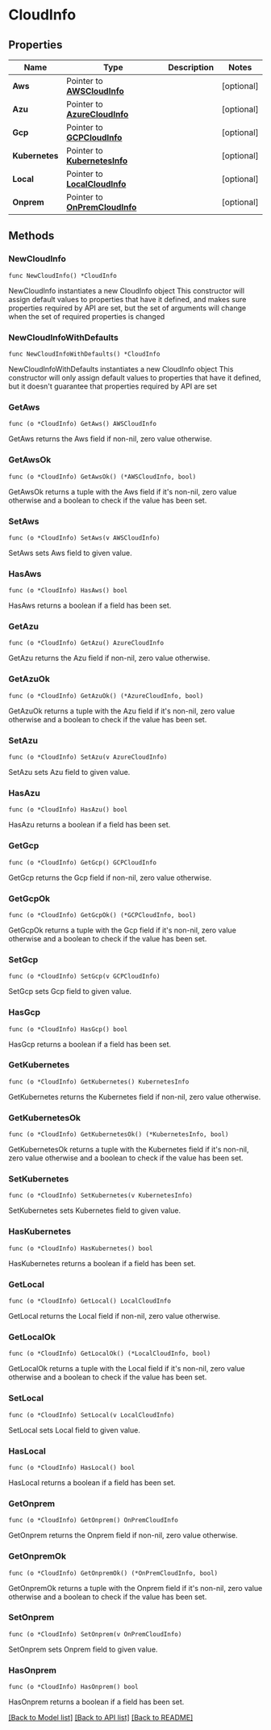 # CloudInfo

## Properties

Name | Type | Description | Notes
------------ | ------------- | ------------- | -------------
**Aws** | Pointer to [**AWSCloudInfo**](AWSCloudInfo.md) |  | [optional] 
**Azu** | Pointer to [**AzureCloudInfo**](AzureCloudInfo.md) |  | [optional] 
**Gcp** | Pointer to [**GCPCloudInfo**](GCPCloudInfo.md) |  | [optional] 
**Kubernetes** | Pointer to [**KubernetesInfo**](KubernetesInfo.md) |  | [optional] 
**Local** | Pointer to [**LocalCloudInfo**](LocalCloudInfo.md) |  | [optional] 
**Onprem** | Pointer to [**OnPremCloudInfo**](OnPremCloudInfo.md) |  | [optional] 

## Methods

### NewCloudInfo

`func NewCloudInfo() *CloudInfo`

NewCloudInfo instantiates a new CloudInfo object
This constructor will assign default values to properties that have it defined,
and makes sure properties required by API are set, but the set of arguments
will change when the set of required properties is changed

### NewCloudInfoWithDefaults

`func NewCloudInfoWithDefaults() *CloudInfo`

NewCloudInfoWithDefaults instantiates a new CloudInfo object
This constructor will only assign default values to properties that have it defined,
but it doesn't guarantee that properties required by API are set

### GetAws

`func (o *CloudInfo) GetAws() AWSCloudInfo`

GetAws returns the Aws field if non-nil, zero value otherwise.

### GetAwsOk

`func (o *CloudInfo) GetAwsOk() (*AWSCloudInfo, bool)`

GetAwsOk returns a tuple with the Aws field if it's non-nil, zero value otherwise
and a boolean to check if the value has been set.

### SetAws

`func (o *CloudInfo) SetAws(v AWSCloudInfo)`

SetAws sets Aws field to given value.

### HasAws

`func (o *CloudInfo) HasAws() bool`

HasAws returns a boolean if a field has been set.

### GetAzu

`func (o *CloudInfo) GetAzu() AzureCloudInfo`

GetAzu returns the Azu field if non-nil, zero value otherwise.

### GetAzuOk

`func (o *CloudInfo) GetAzuOk() (*AzureCloudInfo, bool)`

GetAzuOk returns a tuple with the Azu field if it's non-nil, zero value otherwise
and a boolean to check if the value has been set.

### SetAzu

`func (o *CloudInfo) SetAzu(v AzureCloudInfo)`

SetAzu sets Azu field to given value.

### HasAzu

`func (o *CloudInfo) HasAzu() bool`

HasAzu returns a boolean if a field has been set.

### GetGcp

`func (o *CloudInfo) GetGcp() GCPCloudInfo`

GetGcp returns the Gcp field if non-nil, zero value otherwise.

### GetGcpOk

`func (o *CloudInfo) GetGcpOk() (*GCPCloudInfo, bool)`

GetGcpOk returns a tuple with the Gcp field if it's non-nil, zero value otherwise
and a boolean to check if the value has been set.

### SetGcp

`func (o *CloudInfo) SetGcp(v GCPCloudInfo)`

SetGcp sets Gcp field to given value.

### HasGcp

`func (o *CloudInfo) HasGcp() bool`

HasGcp returns a boolean if a field has been set.

### GetKubernetes

`func (o *CloudInfo) GetKubernetes() KubernetesInfo`

GetKubernetes returns the Kubernetes field if non-nil, zero value otherwise.

### GetKubernetesOk

`func (o *CloudInfo) GetKubernetesOk() (*KubernetesInfo, bool)`

GetKubernetesOk returns a tuple with the Kubernetes field if it's non-nil, zero value otherwise
and a boolean to check if the value has been set.

### SetKubernetes

`func (o *CloudInfo) SetKubernetes(v KubernetesInfo)`

SetKubernetes sets Kubernetes field to given value.

### HasKubernetes

`func (o *CloudInfo) HasKubernetes() bool`

HasKubernetes returns a boolean if a field has been set.

### GetLocal

`func (o *CloudInfo) GetLocal() LocalCloudInfo`

GetLocal returns the Local field if non-nil, zero value otherwise.

### GetLocalOk

`func (o *CloudInfo) GetLocalOk() (*LocalCloudInfo, bool)`

GetLocalOk returns a tuple with the Local field if it's non-nil, zero value otherwise
and a boolean to check if the value has been set.

### SetLocal

`func (o *CloudInfo) SetLocal(v LocalCloudInfo)`

SetLocal sets Local field to given value.

### HasLocal

`func (o *CloudInfo) HasLocal() bool`

HasLocal returns a boolean if a field has been set.

### GetOnprem

`func (o *CloudInfo) GetOnprem() OnPremCloudInfo`

GetOnprem returns the Onprem field if non-nil, zero value otherwise.

### GetOnpremOk

`func (o *CloudInfo) GetOnpremOk() (*OnPremCloudInfo, bool)`

GetOnpremOk returns a tuple with the Onprem field if it's non-nil, zero value otherwise
and a boolean to check if the value has been set.

### SetOnprem

`func (o *CloudInfo) SetOnprem(v OnPremCloudInfo)`

SetOnprem sets Onprem field to given value.

### HasOnprem

`func (o *CloudInfo) HasOnprem() bool`

HasOnprem returns a boolean if a field has been set.


[[Back to Model list]](../README.md#documentation-for-models) [[Back to API list]](../README.md#documentation-for-api-endpoints) [[Back to README]](../README.md)


